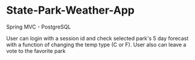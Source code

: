 # State-Park-Weather-App
Spring MVC - PostgreSQL

User can login with a session id and check selected park's 5 day forecast with a function of changing the temp type (C or F).
User also can leave a vote to the favorite park

